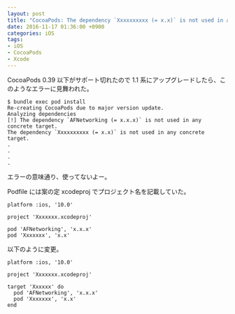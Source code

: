 ```yaml
---
layout: post
title: "CocoaPods: The dependency `Xxxxxxxxxx (= x.x)` is not used in any concrete target."
date: 2016-11-17 01:36:00 +0900
categories: iOS
tags:
- iOS
- CocoaPods
- Xcode
---
```


CocoaPods 0.39 以下がサポート切れたので 1.1 系にアップグレードしたら、このようなエラーに見舞われた。

    $ bundle exec pod install
    Re-creating CocoaPods due to major version update.
    Analyzing dependencies
    [!] The dependency `AFNetworking (= x.x.x)` is not used in any concrete target.
    The dependency `Xxxxxxxxxx (= x.x)` is not used in any concrete target.
    .
    .
    .
    .


エラーの意味通り、使ってないよー。


Podfile には案の定 xcodeproj でプロジェクト名を記載していた。


    platform :ios, '10.0'
    
    project 'Xxxxxxx.xcodeproj'

    pod 'AFNetworking', 'x.x.x'
    pod 'Xxxxxxx', 'x.x'


以下のように変更。

    platform :ios, '10.0'
    
    project 'Xxxxxxx.xcodeproj'

    target 'Xxxxxx' do
      pod 'AFNetworking', 'x.x.x'
      pod 'Xxxxxxx', 'x.x'
    end

